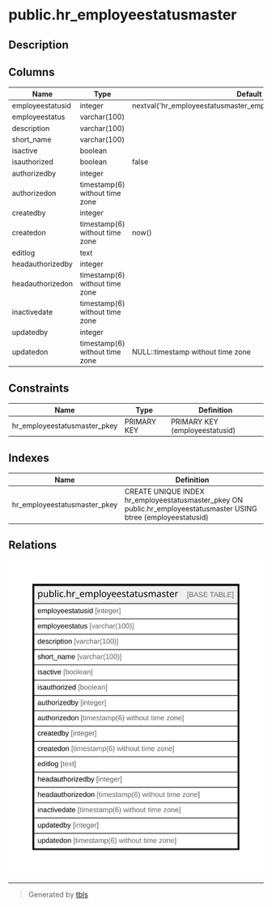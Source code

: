 # public.hr_employeestatusmaster

## Description

## Columns

| Name | Type | Default | Nullable | Children | Parents | Comment |
| ---- | ---- | ------- | -------- | -------- | ------- | ------- |
| employeestatusid | integer | nextval('hr_employeestatusmaster_employeestatusid_seq1'::regclass) | false |  |  |  |
| employeestatus | varchar(100) |  | true |  |  |  |
| description | varchar(100) |  | true |  |  |  |
| short_name | varchar(100) |  | true |  |  |  |
| isactive | boolean |  | true |  |  |  |
| isauthorized | boolean | false | true |  |  |  |
| authorizedby | integer |  | true |  |  |  |
| authorizedon | timestamp(6) without time zone |  | true |  |  |  |
| createdby | integer |  | true |  |  |  |
| createdon | timestamp(6) without time zone | now() | true |  |  |  |
| editlog | text |  | true |  |  |  |
| headauthorizedby | integer |  | true |  |  |  |
| headauthorizedon | timestamp(6) without time zone |  | true |  |  |  |
| inactivedate | timestamp(6) without time zone |  | true |  |  |  |
| updatedby | integer |  | true |  |  |  |
| updatedon | timestamp(6) without time zone | NULL::timestamp without time zone | true |  |  |  |

## Constraints

| Name | Type | Definition |
| ---- | ---- | ---------- |
| hr_employeestatusmaster_pkey | PRIMARY KEY | PRIMARY KEY (employeestatusid) |

## Indexes

| Name | Definition |
| ---- | ---------- |
| hr_employeestatusmaster_pkey | CREATE UNIQUE INDEX hr_employeestatusmaster_pkey ON public.hr_employeestatusmaster USING btree (employeestatusid) |

## Relations

![er](public.hr_employeestatusmaster.svg)

---

> Generated by [tbls](https://github.com/k1LoW/tbls)
